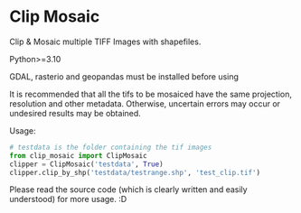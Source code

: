 # Clip Mosaic

Clip & Mosaic multiple TIFF Images with shapefiles.

Python>=3.10

GDAL, rasterio and geopandas must be installed before using

It is recommended that all the tifs to be mosaiced have the same projection, resolution and other metadata. Otherwise, uncertain errors may occur or undesired results may be obtained.

Usage:
```python
# testdata is the folder containing the tif images
from clip_mosaic import ClipMosaic
clipper = ClipMosaic('testdata', True)
clipper.clip_by_shp('testdata/testrange.shp', 'test_clip.tif')
```

Please read the source code (which is clearly written and easily understood) for more usage. :D